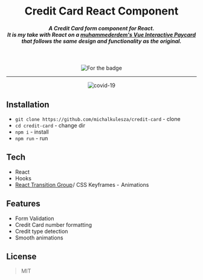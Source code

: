 <h1 align="center">Credit Card React Component</h1>
<h5 align="center">A Credit Card form component for React. <br>It is my take with React on a <a href="https://github.com/muhammederdem/vue-interactive-paycard">muhammederdem's Vue Interactive Paycard</a> that follows the same design and functionality as the original.</h5>
  <br>
  <p align="center">
    <img src="https://forthebadge.com/images/badges/uses-badges.svg" alt="For the badge">
  </p>

---

<p align="center">
<img align="center" src="https://github.com/michalkulesza/readme-resources/blob/master/card-preview.gif" alt="covid-19" />
  </p>

## Installation

- `git clone https://github.com/michalkulesza/credit-card` - clone
- `cd credit-card` - change dir
- `npm i` - install
- `npm run` - run

## Tech

- React
- Hooks
- [React Transition Group](https://github.com/reactjs/react-transition-group) / CSS Keyframes -  Animations

## Features

- Form Validation
- Credit Card number formatting
- Credit type detection
- Smooth animations

## License

> MIT

